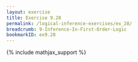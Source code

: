 ```yaml
---
layout: exercise
title: Exercise 9.28
permalink: /logical-inference-exercises/ex_28/
breadcrumb: 9-Inference-In-First-Order-Logic
bookmarkID: ex9.28
---
```


{% include mathjax_support %}

